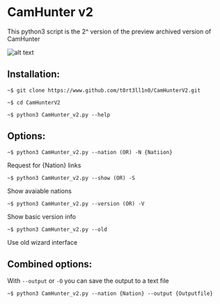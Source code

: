# CamHunter v2
This python3 script is the 2^ version of the preview archived version of CamHunter

![alt text](CamHunterV2.png "Title")

## Installation:

````~$ git clone https://www.github.com/t0rt3ll1n0/CamHunterV2.git````

````~$ cd CamHunterV2````

````~$ python3 CamHunter_v2.py --help````

## Options:

````~$ python3 CamHunter_v2.py --nation (OR) -N {Natiion}````

Request for {Nation} links


````~$ python3 CamHunter_v2.py --show (OR) -S````

Show avaiable nations


````~$ python3 CamHunter_v2.py --version (OR) -V````

Show basic version info


````~$ python3 CamHunter_v2.py --old````

Use old wizard interface

## Combined options:
With ````--output```` or ````-O```` you can save the output to a text file

````~$ python3 CamHunter_v2.py --nation {Nation} --output {Outputfile}````
